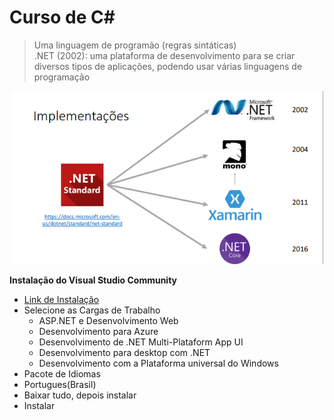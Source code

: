 # Curso de C#
> Uma linguagem de programão (regras sintáticas)  
> .NET (2002): uma plataforma de desenvolvimento para se criar diversos tipos de aplicações, podendo usar várias linguagens de programação

<div align=center>
    <img src=implementações.png alt="implementações" width="500">
</div>

**Instalação do Visual Studio Community**  
- [Link de Instalação](https://visualstudio.microsoft.com/pt-br/vs/community/)  
- Selecione as Cargas de Trabalho  
    - ASP.NET e Desenvolvimento Web  
    - Desenvolvimento para Azure  
    - Desenvolvimento de .NET Multi-Plataform App UI  
    - Desenvolvimento para desktop com .NET  
    - Desenvolvimento com a Plataforma universal do Windows  
- Pacote de Idiomas  
- Portugues(Brasil)  
- Baixar tudo, depois instalar  
- Instalar  
